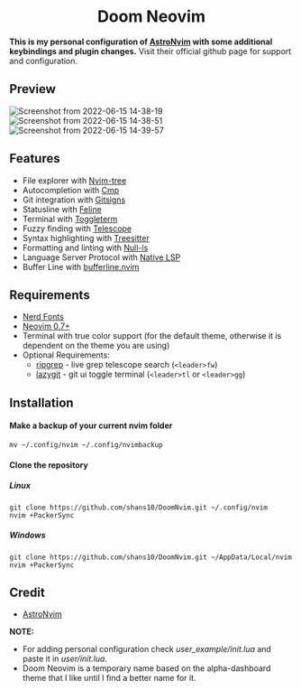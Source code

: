 <h1 align="center">Doom Neovim</h1>

**This is my personal configuration of [AstroNvim](https://github.com/AstroNvim/AstroNvim) with some additional keybindings and plugin changes.**
Visit their official github page for support and configuration.

## Preview
![Screenshot from 2022-06-15 14-38-19](https://user-images.githubusercontent.com/28944997/173792053-a04bdef1-f8da-4422-bdcb-56be6c1deb02.png)
![Screenshot from 2022-06-15 14-38-51](https://user-images.githubusercontent.com/28944997/173792097-5090a44e-379c-4594-bd80-7a6973368969.png)
![Screenshot from 2022-06-15 14-39-57](https://user-images.githubusercontent.com/28944997/173792119-de6913a5-6f44-4283-8da9-9e6b9c22d72b.png)

## Features

- File explorer with [Nvim-tree](https://github.com/kyazdani42/nvim-tree.lua)
- Autocompletion with [Cmp](https://github.com/hrsh7th/nvim-cmp)
- Git integration with [Gitsigns](https://github.com/lewis6991/gitsigns.nvim)
- Statusline with [Feline](https://github.com/feline-nvim/feline.nvim)
- Terminal with [Toggleterm](https://github.com/akinsho/toggleterm.nvim)
- Fuzzy finding with [Telescope](https://github.com/nvim-telescope/telescope.nvim)
- Syntax highlighting with [Treesitter](https://github.com/nvim-treesitter/nvim-treesitter)
- Formatting and linting with [Null-ls](https://github.com/jose-elias-alvarez/null-ls.nvim)
- Language Server Protocol with [Native LSP](https://github.com/neovim/nvim-lspconfig)
- Buffer Line with [bufferline.nvim](https://github.com/akinsho/bufferline.nvim)

## Requirements

- [Nerd Fonts](https://www.nerdfonts.com/font-downloads)
- [Neovim 0.7+](https://github.com/neovim/neovim/releases/tag/v0.7.0)
- Terminal with true color support (for the default theme, otherwise it is dependent on the theme you are using)
- Optional Requirements:
  - [ripgrep](https://github.com/BurntSushi/ripgrep) - live grep telescope search (`<leader>fw`)
  - [lazygit](https://github.com/jesseduffield/lazygit) - git ui toggle terminal (`<leader>tl` or `<leader>gg`)

## Installation

#### Make a backup of your current nvim folder

```
mv ~/.config/nvim ~/.config/nvimbackup
```

#### Clone the repository
##### Linux
```
git clone https://github.com/shans10/DoomNvim.git ~/.config/nvim
nvim +PackerSync
```

##### Windows
```
git clone https://github.com/shans10/DoomNvim.git ~/AppData/Local/nvim
nvim +PackerSync
```

## Credit
- [AstroNvim](https://github.com/AstroNvim/AstroNvim)

**NOTE:** 
- For adding personal configuration check *user_example/init.lua* and paste it in *user/init.lua*.
- Doom Neovim is a temporary name based on the alpha-dashboard theme that I like until I find a better name for it.
